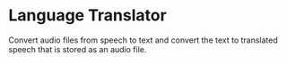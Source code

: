# Language Translator

Convert audio files from speech to text and convert the text to translated speech that is stored as an audio file.
